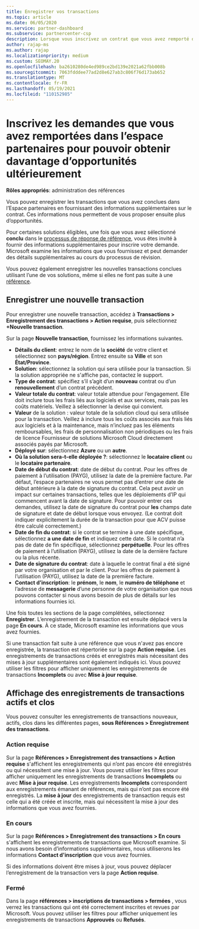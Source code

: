 ```yaml
---
title: Enregistrer vos transactions
ms.topic: article
ms.date: 06/05/2020
ms.service: partner-dashboard
ms.subservice: partnercenter-csp
description: Lorsque vous inscrivez un contrat que vous avez remporté dans l’espace partenaires, Microsoft vous offre plus d’opportunités à l’avenir.
author: rajap-ms
ms.author: rajap
ms.localizationpriority: medium
ms.custom: SEOMAY.20
ms.openlocfilehash: ba2610280de4ed989ce2bd139e2021a62fbb008b
ms.sourcegitcommit: 7063fdddee77ad2d8e627ab3c806f76d173ab652
ms.translationtype: MT
ms.contentlocale: fr-FR
ms.lasthandoff: 05/19/2021
ms.locfileid: "110152985"
---
```

# <a name="register-deals-youve-won-in-partner-center-so-you-can-get-more-opportunities-later"></a>Inscrivez les demandes que vous avez remportées dans l’espace partenaires pour pouvoir obtenir davantage d’opportunités ultérieurement

**Rôles appropriés**: administration des références

Vous pouvez enregistrer les transactions que vous avez conclues dans l’Espace partenaires en fournissant des informations supplémentaires sur le contrat. Ces informations nous permettent de vous proposer ensuite plus d’opportunités.

Pour certaines solutions éligibles, une fois que vous avez sélectionné **conclu** dans le [processus de réponse de référence](manage-leads.md), vous êtes invité à fournir des informations supplémentaires pour inscrire votre demande. Microsoft examine les informations que vous fournissez et peut demander des détails supplémentaires au cours du processus de révision.

Vous pouvez également enregistrer les nouvelles transactions conclues utilisant l’une de vos solutions, même si elles ne font pas suite à une [référence](referrals.md). 

## <a name="register-a-new-deal"></a>Enregistrer une nouvelle transaction

Pour enregistrer une nouvelle transaction, accédez à **Transactions > Enregistrement des transactions > Action requise**, puis sélectionnez **+Nouvelle transaction**.

Sur la page **Nouvelle transaction**, fournissez les informations suivantes.

- **Détails du client**: entrez le nom de la **société** de votre client et sélectionnez son **pays/région**. Entrez ensuite sa **Ville** et son **État/Province**.
- **Solution**: sélectionnez la solution qui sera utilisée pour la transaction. Si la solution appropriée ne s'affiche pas, contactez le support.
- **Type de contrat**: spécifiez s’il s’agit d’un **nouveau** contrat ou d’un **renouvellement** d’un contrat précédent.
- **Valeur totale du contrat**: valeur totale attendue pour l’engagement. Elle doit inclure tous les frais liés aux logiciels et aux services, mais pas les coûts matériels. Veillez à sélectionner la devise qui convient.
- **Valeur** de la solution : valeur totale de la solution cloud qui sera utilisée pour la transaction. Veillez à inclure tous les coûts associés aux frais liés aux logiciels et à la maintenance, mais n’incluez pas les éléments remboursables, les frais de personnalisation non périodiques ou les frais de licence Fournisseur de solutions Microsoft Cloud directement associés payés par Microsoft.
- **Déployé sur**: sélectionnez **Azure** ou un **autre**.
- **Où la solution sera-t-elle déployée ?**: sélectionnez le **locataire client** ou le **locataire partenaire**.
- **Date de début du contrat**: date de début du contrat. Pour les offres de paiement à l’utilisation (PAYG), utilisez la date de la première facture. Par défaut, l’espace partenaires ne vous permet pas d’entrer une date de début antérieure à la date de signature du contrat. Cela peut avoir un impact sur certaines transactions, telles que les déploiements d’IP qui commencent avant la date de signature. Pour pouvoir entrer ces demandes, utilisez la date de signature du contrat pour **les** champs date de signature et date de début lorsque vous envoyez. (Le contrat doit indiquer explicitement la durée de la transaction pour que ACV puisse être calculé correctement.)
- **Date de fin du contrat**: si le contrat se termine à une date spécifique, sélectionnez **a une date de fin** et indiquez cette date. Si le contrat n’a pas de date de fin spécifique, sélectionnez **perpétuelle**. Pour les offres de paiement à l’utilisation (PAYG), utilisez la date de la dernière facture ou la plus récente.
- **Date de signature du contrat**: date à laquelle le contrat final a été signé par votre organisation et par le client. Pour les offres de paiement à l’utilisation (PAYG), utilisez la date de la première facture.
- **Contact d’inscription**: le **prénom**, le **nom**, le **numéro de téléphone** et l’adresse de **messagerie** d’une personne de votre organisation que nous pouvons contacter si nous avons besoin de plus de détails sur les informations fournies ici.

Une fois toutes les sections de la page complétées, sélectionnez **Enregistrer**. L’enregistrement de la transaction est ensuite déplacé vers la page **En cours**. À ce stade, Microsoft examine les informations que vous avez fournies.

Si une transaction fait suite à une référence que vous n'avez pas encore enregistrée, la transaction est répertoriée sur la page **Action requise**. Les enregistrements de transactions créés et enregistrés mais nécessitant des mises à jour supplémentaires sont également indiqués ici. Vous pouvez utiliser les filtres pour afficher uniquement les enregistrements de transactions **Incomplets** ou avec **Mise à jour requise**.

## <a name="viewing-active-and-closed-deal-registrations"></a>Affichage des enregistrements de transactions actifs et clos

Vous pouvez consulter les enregistrements de transactions nouveaux, actifs, clos dans les différentes pages, **sous Références > Enregistrement des transactions**.

### <a name="action-required"></a>Action requise

Sur la page **Références > Enregistrement des transactions > Action requise** s'affichent les enregistrements qui n’ont pas encore été enregistrés ou qui nécessitent une mise à jour. Vous pouvez utiliser les filtres pour afficher uniquement les enregistrements de transactions **Incomplets** ou avec **Mise à jour requise**. Les enregistrements **Incomplets** correspondent aux enregistrements émanant de références, mais qui n’ont pas encore été enregistrés. La **mise à jour** des enregistrements de transaction requis est celle qui a été créée et inscrite, mais qui nécessitent la mise à jour des informations que vous avez fournies.

### <a name="in-progress"></a>En cours

Sur la page **Références > Enregistrement des transactions > En cours** s'affichent les enregistrements de transactions que Microsoft examine. Si nous avons besoin d’informations supplémentaires, nous utiliserons les informations **Contact d'inscription** que vous avez fournies.

Si des informations doivent être mises à jour, vous pouvez déplacer l’enregistrement de la transaction vers la page **Action requise**.

### <a name="closed"></a>Fermé

Dans la page **références > inscriptions de transactions > fermées** , vous verrez les transactions qui ont été correctement inscrites et revues par Microsoft. Vous pouvez utiliser les filtres pour afficher uniquement les enregistrements de transactions **Approuvés** ou **Refusés**.
